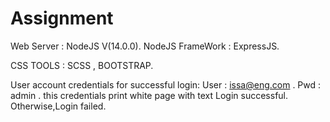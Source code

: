 # Assignment

Web Server : NodeJS V(14.0.0).
NodeJS FrameWork : ExpressJS.

CSS TOOLS : SCSS , BOOTSTRAP.

User account credentials for successful login:
User : issa@eng.com .
Pwd : admin .
this credentials print white page with text Login successful. Otherwise,Login failed.

